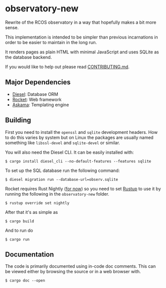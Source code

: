 # observatory-new

Rewrite of the RCOS observatory
in a way that hopefully makes a bit more sense.

This implementation is intended to be simpler than previous incarnations in
order to be easier to maintain in the long run.

It renders pages as plain HTML with minimal JavaScript and uses SQLite
as the database backend.

If you would like to help out please read [CONTRIBUTING.md](./CONTRIBUTING.md).

## Major Dependencies
- [Diesel](https://diesel.rs): Database ORM
- [Rocket](https://rocket.rs): Web framework
- [Askama](https://github.com/djc/askama): Templating engine

## Building
First you need to install the `openssl` and `sqlite` development headers.
How to do this varies by system but on Linux the packages are usually named
something like `libssl-devel` and `sqlite-devel` or similar.

You will also need the Diesel CLI. It can be easily installed with:

```
$ cargo install diesel_cli --no-default-features --features sqlite
```

To set up the SQL database run the following command:
```
$ diesel migration run --database-url=observ.sqlite
```

Rocket requires Rust Nightly ([for now](https://github.com/SergioBenitez/Rocket/issues/19))
so you need to set [Rustup](https://rustup.rs) to use it by running the following in the
`observatory-new` folder.

```
$ rustup override set nightly
```

After that it's as simple as
```
$ cargo build
```

And to run do
```
$ cargo run
```

## Documentation
The code is primarily documented using in-code doc comments.
This can be viewed either by browsing the source or in a web browser with.
```
$ cargo doc --open
```
